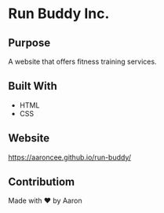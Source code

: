 # Run Buddy Inc.

## Purpose
A website that offers fitness training services.

## Built With
* HTML
* CSS

## Website
https://aaroncee.github.io/run-buddy/

## Contributiom
Made with ❤️ by Aaron
